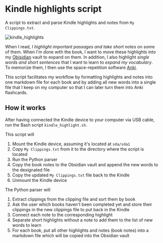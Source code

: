 # Kindle highlights script

A script to extract and parse Kindle highlights and notes from `My Clippings.txt`.

![kindle_highlights](https://github.com/GBergatto/kindle-highlights/assets/69045457/e61e8ac6-b967-40b3-bc32-856f45860876)

When I read, I _highlight important passages and take short notes_ on some of them. When I'm done with the book, I want to move these highlights into my [Obisidian](https://obsidian.md/) vault to expand on them.
In addition, I also highlight _single words and short sentences_ that I want to learn to _expand my vocabulary_. To memorize them, I then use the space-repetition software [Anki](https://apps.ankiweb.net/).

This script facilitates my workflow by formatting highlights and notes into one markdown file for each book and by adding all new words into a single file that I keep on my computer so that I can later turn them into Anki flashcards.

## How it works

After having connected the Kindle device to your computer via USB cable, run the Bash script `kindle_highlight.sh`.

This script will
1. Mount the Kindle device, assuming it's located at `sda/sda1`
2. Copy `My Clippings.txt` from it to the directory where the script is located
3. Run the Python parser
4. Copy the book notes to the Obsidian vault and append the new words to the designated file
5. Copy the updated `My Clippings.txt` file back to the Kindle
6. Unmount the Kindle device

The Python parser will
1. Extract clippings from the clipping file and sort them by book
2. Ask the user which books haven't been completed yet and store their clippings in the new clippings file to put back in the Kindle
3. Connect each note to the corresponding highlight
4. Separate short highlights without a note to add them to the list of new words to learn
5. For each book, put all other highlights and notes (book notes) into a markdown file which will be copied into the Obsidian vault

